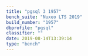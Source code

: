 ```yaml
---
title: "pgsql 3 1957"
bench_suite: "Nuxeo LTS 2019"
build_number: "1957"
dbprofile: "pgsql"
classifier: ""
date: 2019-08-14T13:39:14
type: "bench"
---
```

